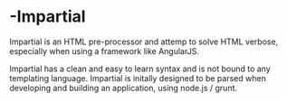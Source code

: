 -Impartial
==========

Impartial is an HTML pre-processor and attemp to solve HTML verbose, especially when using a framework like AngularJS.

Impartial has a clean and easy to learn syntax and is not bound to any templating language.
Impartial is initally designed to be parsed when developing and building an application, using node.js / grunt.
